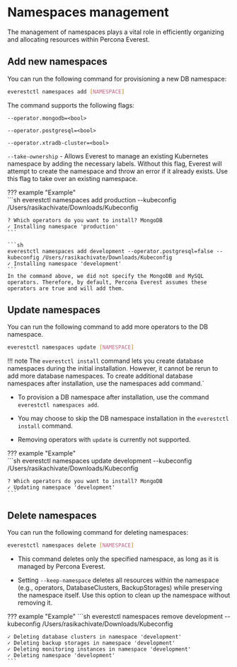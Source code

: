 # Namespaces management

The management of namespaces plays a vital role in efficiently organizing and allocating resources within Percona Everest.

## Add new namespaces

You can run the following command for provisioning a new DB namespace:

```sh
everestctl namespaces add [NAMESPACE]
```

The command supports the following flags:

`--operator.mongodb=<bool>`

`--operator.postgresql=<bool>`

`--operator.xtradb-cluster=<bool>`

`--take-ownership` - Allows Everest to manage an existing Kubernetes namespace by adding the necessary labels. Without this flag, Everest will attempt to create the namespace and throw an error if it already exists. Use this flag to take over an existing namespace.

??? example "Example"    
    ```sh
    everestctl namespaces add production --kubeconfig /Users/rasikachivate/Downloads/Kubeconfig 

    ? Which operators do you want to install? MongoDB    
    ✓ Installing namespace 'production'
    ```
    
    ```sh
    everestctl namespaces add development --operator.postgresql=false --kubeconfig /Users/rasikachivate/Downloads/Kubeconfig
    ✓ Installing namespace 'development'
    ```
    In the command above, we did not specify the MongoDB and MySQL  operators. Therefore, by default, Percona Everest assumes these operators are true and will add them.

## Update namespaces

You can run the following command to add more operators to the DB namespace.


```sh
everestctl namespaces update [NAMESPACE] 
```

!!! note
    The `everestctl install` command lets you create database namespaces during the initial installation. However, it cannot be rerun to add more database namespaces. To create additional database namespaces after installation, use the namespaces add command.`


- To provision a DB namespace after installation, use the command `everestctl namespaces add`. 

- You may choose to skip the DB namespace installation in the `everestctl install` command.

- Removing operators with `update` is currently not supported.

??? example "Example"    
    ```sh
    everestctl namespaces update development --kubeconfig /Users/rasikachivate/Downloads/Kubeconfig

    ? Which operators do you want to install? MongoDB
    ✓ Updating namespace 'development'
    ```


## Delete namespaces

You can run the following command for deleting namespaces:

```sh
everestctl namespaces delete [NAMESPACE]
```

- This command deletes only the specified namespace, as long as it is managed by Percona Everest.

- Setting `--keep-namespace` deletes all resources within the namespace (e.g., operators, DatabaseClusters, BackupStorages) while preserving the namespace itself. Use this option to clean up the namespace without removing it.


??? example "Example"
    ```sh
    everestctl namespaces remove development  --kubeconfig /Users/rasikachivate/Downloads/Kubeconfig

    ✓ Deleting database clusters in namespace 'development'
    ✓ Deleting backup storages in namespace 'development'
    ✓ Deleting monitoring instances in namespace 'development'
    ✓ Deleting namespace 'development'
    ```





